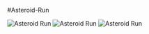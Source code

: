 #Asteroid-Run

![Asteroid Run](http://uni.ey.nz/242/home.png)
![Asteroid Run](http://uni.ey.nz/242/gameplay.png)
![Asteroid Run](http://uni.ey.nz/242/gameover.png)
